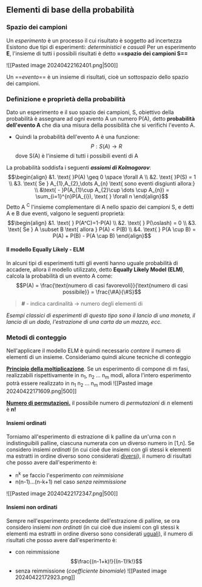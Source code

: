 ## Elementi di base della probabilità
### Spazio dei campioni
Un *esperimento* è un processo il cui risultato è soggetto ad incertezza
	Esistono due tipi di esperimenti: *deterministici* e *casuali*
Per un esperimento **E**, l'insieme di tutti i possibili risultati è detto **==spazio dei campioni S==**

![[Pasted image 20240422162401.png|500]]

Un ==*evento*== è un insieme di risultati, cioè un sottospazio dello spazio dei campioni.
### Definizione e proprietà della probabilità
Dato un esperimento e il suo spazio dei campioni, S, obiettivo della probabilità è assegnare ad ogni evento A un numero P(A), detto **probabilità dell'evento A** che dia una misura della possibilità che si verifichi l'evento A.
- Quindi la probabilità dell'evento A è una funzione:
$$P:S(A) \rightarrow R$$
dove S(A) è l'insieme di tutti i possibili eventi di A

La probabilità soddisfa i seguenti ***assiomi di Kolmogorov***:
$$\begin{align}
&1. \text{ }P(A) \geq 0 \space \forall A  \\
&2. \text{ }P(S) = 1 \\
&3. \text{ Se } A_{1},A_{2},\dots A_{n} \text{ sono eventi disgiunti allora:} \\
&\text{ - }P(A_{1}\cup A_{2}\cup \dots \cup A_{n}) = \sum_{i=1}^{n}P(A_{i}), \text{ } \forall n
\end{align}$$
Detto A <sup>C</sup> l'insieme complementare di A nello spazio dei campioni S, e detti A e B due eventi, valgono le seguenti proprietà:
$$\begin{align}
&1. \text{ } P(A^C)=1-P(A) \\
&2. \text{ } P(\oslash) = 0 \\
&3. \text{ Se } A \subset B \text{ allora } P(A) < P(B) \\
&4. \text{ } P(A \cup B) = P(A) + P(B) - P(A \cap B)
\end{align}$$
#### Il modello Equally Likely - ELM
In alcuni tipi di esperimenti tutti gli eventi hanno uguale probabilità di accadere, allora il modello utilizzato, detto **Equally Likely Model (ELM)**, calcola la probabilità di un evento A come:
$$P(A) = \frac{\text{numero di casi favorevoli}}{\text{numero di casi possibile}} = \frac{\#A}{\#S}$$
>***#*** - indica cardinalità -> numero degli elementi di

*Esempi classici di esperimenti di questo tipo sono il lancio di una moneta, il lancio di un dado, l'estrazione di una carta da un mazzo, ecc.*
### Metodi di conteggio
Nell'applicare il modello ELM è quindi necessario *contare* il numero di elementi di un insieme. Consideriamo quindi alcune tecniche di conteggio

<b><u>Principio della moltiplicazione</u></b>. Se un esperimento di compone di m fasi, realizzabili rispettivamente in n<sub>1</sub>, n<sub>2</sub> ... n<sub>m</sub> modi, allora l'intero esperimento potrà essere realizzato 
in n<sub>1</sub> n<sub>2</sub> ... n<sub>m</sub> modi
![[Pasted image 20240422171609.png|500]]

<b><u>Numero di permutazioni.</u></b> il possibile numero di *permutazioni* di *n* elementi è **n!**
#### Insiemi ordinati
Torniamo all'esperimento di estrazione di k palline da un'urna con n indistinguibili palline, ciascuna numerata con un diverso numero in \[1,n\]. Se considero insiemi *ordinati* (in cui cioè due insiemi con gli stessi k elementi ma estratti in ordine diverso sono considerati <u>diversi</u>), il numero di risultati che posso avere dall'esperimento è:
- n<sup>k</sup> se faccio l'esperimento *con reimmisione*
- n(n-1)...(n-k+1) nel caso *senza reimmissione*

![[Pasted image 20240422172347.png|500]]
#### Insiemi non ordinati
Sempre nell'esperimento precedente dell'estrazione di palline, se ora considero insiemi *non ordinati* (in cui cioè due insiemi con gli stessi k elementi ma estratti in ordine diverso sono considerati <u>uguali</u>), il numero di risultati che posso avere dall'esperimento è:
- con reimmissione $$\frac{(n-1+k)!}{(n-1)!k!}$$
- senza reimmissione (*coefficiente binomiale*)
	![[Pasted image 20240422172923.png]]




